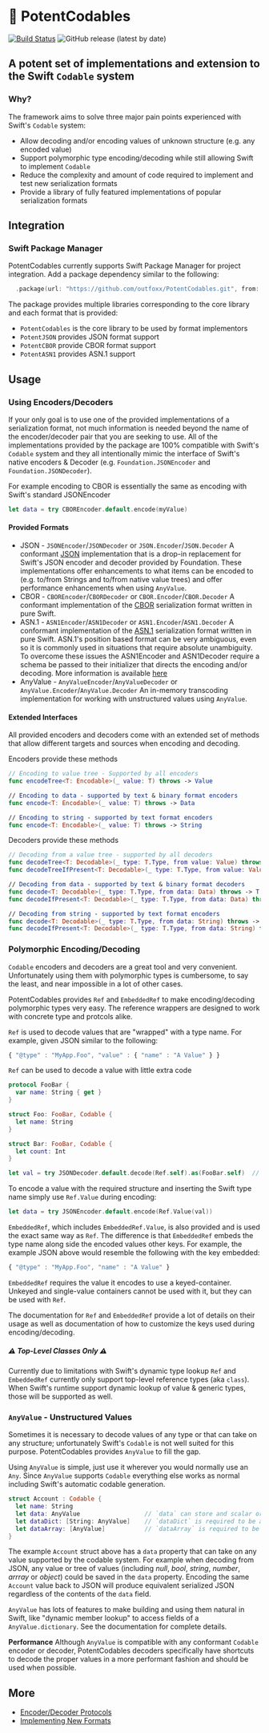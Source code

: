 # 🧪 PotentCodables
[![Build Status](https://travis-ci.org/outfoxx/PotentCodables.svg?branch=master)](https://travis-ci.org/outfoxx/PotentCodables)
![GitHub release (latest by date)](https://img.shields.io/github/v/release/outfoxx/PotentCodables)
## A potent set of implementations and extension to the Swift `Codable` system

### Why?
The framework aims to solve three major pain points experienced with Swift's `Codable` system:

* Allow decoding and/or encoding values of unknown structure (e.g. any encoded value)
* Support polymorphic type encoding/decoding while still allowing Swift to implement `Codable` 
* Reduce the complexity and amount of code required to implement and test new serialization formats
* Provide a library of fully featured implementations of popular serialization formats


## Integration

### Swift Package Manager 
PotentCodables currently supports Swift Package Manager for project integration. Add a package dependency similar to the following:  
```swift
  .package(url: "https://github.com/outfoxx/PotentCodables.git", from: "1.0.0")
```


The package provides multiple libraries corresponding to the core library and each format that is provided:

* `PotentCodables` is the core library to be used by format implementors
* `PotentJSON` provides JSON format support
* `PotentCBOR` provide CBOR format support
* `PotentASN1` provides ASN.1 support


## Usage

### Using Encoders/Decoders

If your only goal is to use one of the provided implementations of a serialization format, not much information is needed beyond the
name of the encoder/decoder pair that you are seeking to use.  All of the implementations provided by the package are 100% compatible with
Swift's `Codable` system and they all intentionally mimic the interface of Swift's native encoders & Decoder
(e.g. `Foundation.JSONEncoder` and `Foundation.JSONDecoder`).

For example encoding to CBOR is essentially the same as encoding with Swift's standard JSONEncoder
```swift
let data = try CBOREncoder.default.encode(myValue)
```
#### Provided Formats

- JSON - `JSONEncoder`/`JSONDecoder` or `JSON.Encoder`/`JSON.Decoder`
  A conformant [JSON](https://tools.ietf.org/html/rfc8259) implementation that is a drop-in replacement for Swift's JSON encoder and
  decoder provided by Foundation. These implementations offer enhancements to what items can be encoded to (e.g. to/from Strings
  and to/from native value trees) and offer performance enhancements when using `AnyValue`.  
- CBOR - `CBOREncoder`/`CBORDecoder` or `CBOR.Encoder`/`CBOR.Decoder`
  A conformant implementation of the [CBOR](cbor.io) serialization format written in pure Swift.
- ASN.1 - `ASN1Encoder`/`ASN1Decoder` or `ASN1.Encoder`/`ASN1.Decoder`
  A conformant implementation of the [ASN.1](https://en.wikipedia.org/wiki/Abstract_Syntax_Notation_One) serialization format written in pure Swift.
  ASN.1's position based format can be very ambiguous, even so it is commonly used in situations that require absolute unambiguity. To
  overcome these issues the ASN1Encoder and ASN1Decoder require a schema be passed to their initializer that directs the encoding and/or decoding. More
  information is available [here](Docs/ASN1Schemas.md)
- AnyValue - `AnyValueEncoder`/`AnyValueDecoder` or `AnyValue.Encoder`/`AnyValue.Decoder`
  An in-memory transcoding implementation for working with unstructured values using `AnyValue`.

#### Extended Interfaces

All provided encoders and decoders come with an extended set of methods that allow different targets and sources when encoding and
decoding.

Encoders provide these methods
```swift
// Encoding to value tree - Supported by all encoders
func encodeTree<T: Encodable>(_ value: T) throws -> Value

// Encoding to data - supported by text & binary format encoders
func encode<T: Encodable>(_ value: T) throws -> Data

// Encoding to string - supported by text format encoders
func encode<T: Encodable>(_ value: T) throws -> String  
```

Decoders provide these methods
```swift
// Decoding from a value tree - supported by all decoders
func decodeTree<T: Decodable>(_ type: T.Type, from value: Value) throws -> T
func decodeTreeIfPresent<T: Decodable>(_ type: T.Type, from value: Value) throws -> T?

// Decoding from data - supported by text & binary format decoders
func decode<T: Decodable>(_ type: T.Type, from data: Data) throws -> T
func decodeIfPresent<T: Decodable>(_ type: T.Type, from data: Data) throws -> T?

// Decoding from string - supported by text format encoders
func decode<T: Decodable>(_ type: T.Type, from data: String) throws -> T  
func decodeIfPresent<T: Decodable>(_ type: T.Type, from data: String) throws -> T?
```

### Polymorphic Encoding/Decoding

`Codable` encoders and decoders are a great tool and very convenient. Unfortunately using them with polymorphic types is cumbersome,
to say the least, and near impossible in a lot of other cases.

PotentCodables provides `Ref` and `EmbeddedRef` to make encoding/decoding polymorphic types very easy. The reference wrappers are
designed to work with concrete type and protcols alike.

`Ref` is used to decode values that are "wrapped" with a type name. For example, given JSON similar to the following:
```javascript
{ "@type" : "MyApp.Foo", "value" : { "name" : "A Value" } }
```

`Ref` can be used to decode a value with little extra code
```swift
protocol FooBar {
  var name: String { get }
}

struct Foo: FooBar, Codable {
  let name: String
}

struct Bar: FooBar, Codable {
  let count: Int
}

let val = try JSONDecoder.default.decode(Ref.self).as(FooBar.self)  // Decode ref and use the `as` utility to cast it or throw
```

To encode a value with the required structure and inserting the Swift type name simply use `Ref.Value` during encoding:
```swift
let data = try JSONEncoder.default.encode(Ref.Value(val))
```

`EmbeddedRef`, which includes `EmbeddedRef.Value`, is also provided and is used the exact same way as `Ref`. The difference is that
`EmbeddedRef` embeds the type name along side the encoded values other keys. For example, the example JSON above would resemble the
following with the key embedded:
```javascript
{ "@type" : "MyApp.Foo", "name" : "A Value" }
```

 `EmbeddedRef` requires the value it encodes to use a keyed-container.  Unkeyed and single-value containers cannot be used with
it, but they can be used with `Ref`.


The documentation for `Ref` and `EmbeddedRef` provide a lot of details on their usage as well as documentation of how to customize the
keys used during encoding/decoding.

##### ⚠️ Top-Level Classes Only ⚠️
Currently due to limitations with Swift's dynamic type lookup `Ref` and `EmbeddedRef` currently only support top-level reference types
(aka `class`).  When Swift's runtime support dynamic lookup of value & generic types, those will be supported as well.


### `AnyValue` - Unstructured Values

Sometimes it is necessary to decode values of any type or that can take on any structure; unfortunately Swift's `Codable` is not well suited
for this purpose. PotentCodables provides `AnyValue` to fill the gap.

Using `AnyValue` is simple, just use it wherever you would normally use an `Any`. Since `AnyValue` supports `Codable` everything else
works as normal including Swift's automatic codable generation.
```swift
struct Account : Codable {
  let name: String
  let data: AnyValue                  // `data` can store and scalar or complex value
  let dataDict: [String: AnyValue]    // `dataDict` is required to be a dictionary of name to any values
  let dataArray: [AnyValue]           // `dataArray` is required to be an array of any values
}
```

The example `Account` struct above has a `data` property that can take on any value supported by the codable system. For example
when decoding from JSON, any value or tree of values (including _null_, _bool_, _string_, _number_, _arrray_ or _object_) could be saved in
the `data` property. Encoding the same `Account` value back to JSON will produce equivalent serialized JSON regardless of the contents
of the `data` field.

`AnyValue` has lots of features to make building and using them natural in Swift, like "dynamic member lookup" to access fields of a
`AnyValue.dictionary`. See the documentation for complete details.

**Performance**
Although `AnyValue` is compatible with any conformant `Codable` encoder or decoder, PotentCodables decoders specifically have shortcuts
to decode the proper values in a more performant fashion and should be used when possible.


## More

* [Encoder/Decoder Protocols](Docs/Protocols.md)
* [Implementing New Formats](Docs/Implementing.md)

